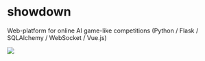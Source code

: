 # showdown

Web-platform for online AI game-like competitions (Python / Flask / SQLAlchemy / WebSocket / Vue.js)

![](preview.gif)

